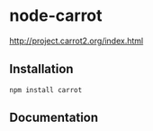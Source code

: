 # node-carrot

http://project.carrot2.org/index.html

## Installation

    npm install carrot

## Documentation
